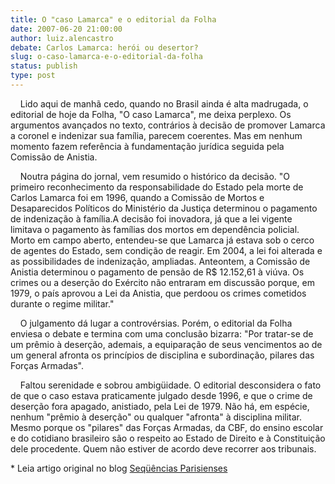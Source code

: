 ```yaml
---
title: O "caso Lamarca" e o editorial da Folha
date: 2007-06-20 21:00:00
author: luiz.alencastro
debate: Carlos Lamarca: herói ou desertor?
slug: o-caso-lamarca-e-o-editorial-da-folha
status: publish 
type: post
---
```


    Lido aqui de manhã cedo, quando no Brasil ainda é alta madrugada, o editorial de hoje da Folha, "O caso Lamarca", me deixa perplexo. Os argumentos avançados no texto, contrários à decisão de promover Lamarca a coronel e indenizar sua família, parecem coerentes. Mas em nenhum momento fazem referência à fundamentação jurídica seguida pela Comissão de Anistia.   
  
    Noutra página do jornal, vem resumido o histórico da decisão. "O primeiro reconhecimento da responsabilidade do Estado pela morte de Carlos Lamarca foi em 1996, quando a Comissão de Mortos e Desaparecidos Políticos do Ministério da Justiça determinou o pagamento de indenização à família.A decisão foi inovadora, já que a lei vigente limitava o pagamento às famílias dos mortos em dependência policial. Morto em campo aberto, entendeu-se que Lamarca já estava sob o cerco de agentes do Estado, sem condição de reagir. Em 2004, a lei foi alterada e as possibilidades de indenização, ampliadas. Anteontem, a Comissão de Anistia determinou o pagamento de pensão de R$ 12.152,61 à viúva. Os crimes ou a deserção do Exército não entraram em discussão porque, em 1979, o país aprovou a Lei da Anistia, que perdoou os crimes cometidos durante o regime militar."   
  
    O julgamento dá lugar a controvérsias. Porém, o editorial da Folha enviesa o debate e termina com uma conclusão bizarra: "Por tratar-se de um prêmio à deserção, ademais, a equiparação de seus vencimentos ao de um general afronta os princípios de disciplina e subordinação, pilares das Forças Armadas".   
  
    Faltou serenidade e sobrou ambigüidade. O editorial desconsidera o fato de que o caso estava praticamente julgado desde 1996, e que o crime de deserção fora apagado, anistiado, pela Lei de 1979. Não há, em espécie, nenhum "prêmio à deserção" ou qualquer "afronta" à disciplina militar. Mesmo porque os "pilares" das Forças Armadas, da CBF, do ensino escolar e do cotidiano brasileiro são o respeito ao Estado de Direito e à Constituição dele procedente. Quem não estiver de acordo deve recorrer aos tribunais.  
  
\* Leia artigo original no blog <a href="http://sequenciasparisienses.blogspot.com/2007/06/o-caso-lamarca-e-o-editorial-da-folha.html">Seqüências Parisienses</a> 
